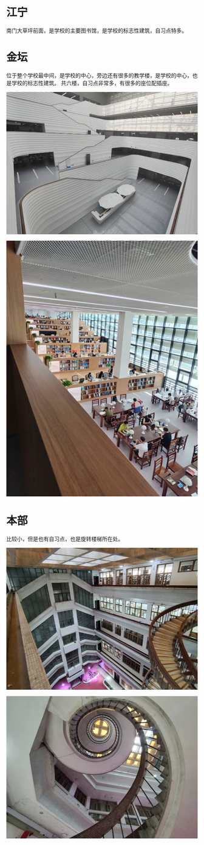 # 江宁

南门大草坪前面，是学校的主要图书馆，是学校的标志性建筑，自习点特多。

# 金坛

位于整个学校最中间，是学校的中心，旁边还有很多的教学楼，是学校的中心，也是学校的标志性建筑。
共六楼，自习点非常多，有很多的座位配插座。

![楼梯](image/图书馆/金坛图书馆1.jpg)

![部分自习点](image/图书馆/金坛图书馆2.jpg)

# 本部

比较小，但是也有自习点，也是旋转楼梯所在处。

![本部图书馆](image/图书馆/本部图书馆1.jpg)

![旋转楼梯](image/图书馆/本部图书馆2.jpg)